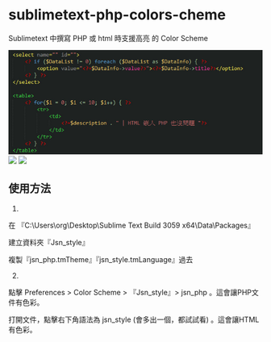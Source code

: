 sublimetext-php-colors-cheme
============================

Sublimetext 中撰寫 PHP 或 html 時支援高亮 的 Color Scheme

<img src="https://github.com/fdjkgh580/Sublimetext-Jsn_style/blob/master/view%20(3).jpg">

<img src="https://github.com/fdjkgh580/sublimetext-php-colors-cheme/blob/master/view%20(2).jpg">

<img src="https://github.com/fdjkgh580/sublimetext-php-colors-cheme/blob/master/view.jpg">


<h2>使用方法</h2>

1. 

在 『C:\Users\org\Desktop\Sublime Text Build 3059 x64\Data\Packages』

建立資料夾『Jsn_style』

複製『jsn_php.tmTheme』『jsn_style.tmLanguage』過去


2.

點擊 Preferences > Color Scheme > 『Jsn_style』> jsn_php  。這會讓PHP文件有色彩。

打開文件，點擊右下角語法為 jsn_style (會多出一個，都試試看) 。這會讓HTML有色彩。
